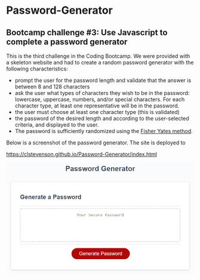# Password-Generator
## Bootcamp challenge #3: Use Javascript to complete a password generator

This is the third challenge in the Coding Bootcamp. We were provided with a skeleton website and had to create a random password generator with the following characteristics:

- prompt the user for the password length and validate that the answer is between 8 and 128 characters
- ask the user what types of characters they wish to be in the password: lowercase, uppercase, numbers, and/or special characters. For each character type, at least one representative will be in the password.
- the user must choose at least one character type (this is validated)
- the password of the desired length and according to the user-selected criteria, and displayed to the user.
- The password is sufficiently randomized using the [Fisher Yates method](https://www.w3schools.com/js/js_array_sort.asp).

Below is a screenshot of the password generator. The site is deployed to

<https://clstevenson.github.io/Password-Generator/index.html>

![password generator screenshot](Assets/images/03-javascript-homework-demo.png "Password generator")